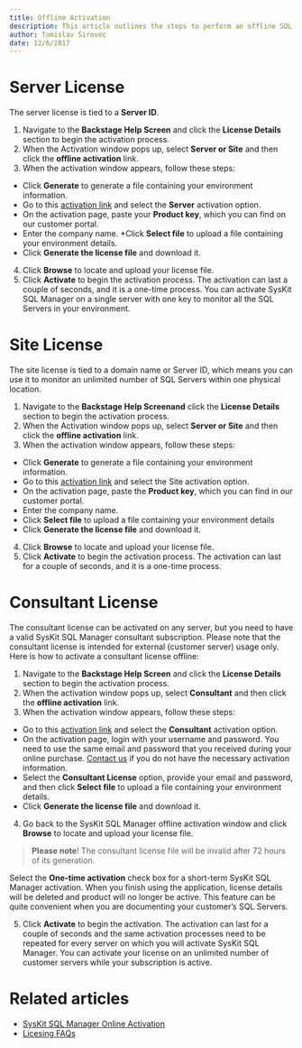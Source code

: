 ```yaml
---
title: Offline Activation
description: This article outlines the steps to perform an offline SQL Manager's activation.
author: Tomislav Sirovec
date: 12/6/2017
---
```

 # Server License

The server license is tied to a __Server ID__.

1. Navigate to the __Backstage Help Screen__ and click the __License Details__ section to begin the activation process.
2. When the Activation window pops up, select __Server or Site__ and then click the __offline activation__ link.
3. When the activation window appears, follow these steps:

* Click __Generate__ to generate a file containing your environment information.
* Go to this [activation link](https://customers.acceleratio.net/activation/?P=SQLDocKit) and select the __Server__ activation option.
* On the activation page, paste your __Product key__, which you can find on our customer portal.
* Enter the company name.
*Click __Select file__ to upload a file containing your environment details.
* Click  __Generate the license file__ and download it.

4. Click __Browse__ to locate and upload your license file.
5. Click __Activate__ to begin the activation process. The activation can last a couple of seconds, and it is a one-time process. You can activate SysKit SQL Manager on a single server with one key to monitor all the SQL Servers in your environment.

# Site License

The site license is tied to a domain name or Server ID, which means you can use it to monitor an unlimited number of SQL Servers within one physical location.

1. Navigate to the __Backstage Help Screenand__ click the __License Details__ section to begin the activation process.
2. When the Activation window pops up, select __Server or Site__ and then click the __offline activation__ link.
3. When the activation window appears, follow these steps:

* Click __Generate__ to generate a file containing your environment information.
* Go to this [activation link](https://customers.acceleratio.net/activation/?P=SQLDocKit) and select the Site activation option.
* On the activation page, paste the __Product key__, which you can find in our customer portal.
* Enter the company name.
* Click __Select file__ to upload a file containing your environment details
* Click  __Generate the license file__ and download it.

4. Click __Browse__ to locate and upload your license file.
5. Click __Activate__ to begin the activation process. The activation can last for a couple of seconds, and it is a one-time process.

# Consultant License

The consultant license can be activated on any server, but you need to have a valid SysKit SQL Manager consultant subscription. Please note that the consultant license is intended for external (customer server) usage only. Here is how to activate a consultant license offline:

1. Navigate to the __Backstage Help Screen__ and click the __License Details__ section to begin the activation process.
2. When the activation window pops up, select __Consultant__ and then click the __offline activation__ link.
3. When the activation window appears, follow these steps:

* Go to this [activation link](https://customers.acceleratio.net/activation/?P=SQLDocKit) and select the __Consultant__ activation option.
* On the activation page, login with your username and password. You need to use the same email and password that you received during your online purchase. [Contact us](https://www.sqldockit.com/support/contact-us/) if you do not have the necessary activation information.
* Select the __Consultant License__ option, provide your email and password, and then click __Select file__ to upload a file containing your environment details.
* Click  __Generate the license file__ and download it.

4. Go back to the SysKit SQL Manager offline activation window and click __Browse__ to locate and upload your license file.

> __Please note__! The consultant license file will be invalid after 72 hours of its generation.

Select the __One-time activation__ check box for a short-term SysKit SQL Manager activation. When you finish using the application, license details will be deleted and product will no longer be active. This feature can be quite convenient when you are documenting your customer’s SQL Servers.

5. Click __Activate__ to begin the activation. The activation can last for a couple of seconds and the same activation processes need to be repeated for every server on which you will activate SysKit SQL Manager. You can activate your license on an unlimited number of customer servers while your subscription is active.

# Related articles

* [SysKit SQL Manager Online Activation](https://www.sqldockit.com/support/help/activation/online-activation/)
* [Licesing FAQs](https://www.sqldockit.com/support/help/activation/licensing-faqs/)
